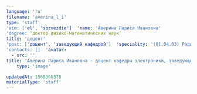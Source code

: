 ```yaml
---
language: 'ru'
filename: 'averina_l_i'
type: 'staff'
'aim: ['el', 'sozvezdie']  'name: 'Аверина Лариса Ивановна'
'degree: 'доктор физико-математических наук'
title: 'доцент'
'post: ['доцент', 'заведующий кафедрой']  'speciality: '(01.04.03) Радиофизика'
'contacts: []  'avatar:
  - src: ''
title: 'Аверина Лариса Ивановна - доцент кафедры электроники, заведующий базовой кафедрой на базе АО 'Концерн 'Созвездие'''
    type: 'image'

updatedAt: 1568360578
materialType: 'staff'
---
```


